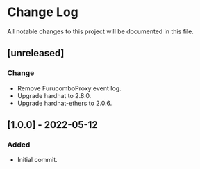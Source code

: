 # Change Log

All notable changes to this project will be documented in this file.

## [unreleased]

### Change

- Remove FurucomboProxy event log.
- Upgrade hardhat to 2.8.0.
- Upgrade hardhat-ethers to 2.0.6.

## [1.0.0] - 2022-05-12

### Added

- Initial commit.
